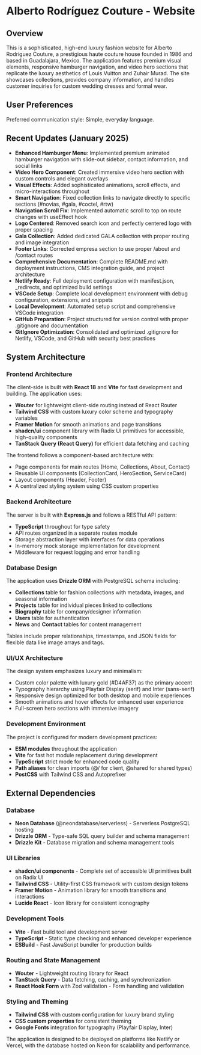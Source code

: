 # Alberto Rodríguez Couture - Website

## Overview

This is a sophisticated, high-end luxury fashion website for Alberto Rodríguez Couture, a prestigious haute couture house founded in 1986 and based in Guadalajara, Mexico. The application features premium visual elements, responsive hamburger navigation, and video hero sections that replicate the luxury aesthetics of Louis Vuitton and Zuhair Murad. The site showcases collections, provides company information, and handles customer inquiries for custom wedding dresses and formal wear.

## User Preferences

Preferred communication style: Simple, everyday language.

## Recent Updates (January 2025)

- **Enhanced Hamburger Menu**: Implemented premium animated hamburger navigation with slide-out sidebar, contact information, and social links
- **Video Hero Component**: Created immersive video hero section with custom controls and elegant overlays
- **Visual Effects**: Added sophisticated animations, scroll effects, and micro-interactions throughout
- **Smart Navigation**: Fixed collection links to navigate directly to specific sections (#novias, #gala, #coctel, #rtw)
- **Navigation Scroll Fix**: Implemented automatic scroll to top on route changes with useEffect hook
- **Logo Centered**: Removed search icon and perfectly centered logo with proper spacing
- **Gala Collection**: Added dedicated GALA collection with proper routing and image integration
- **Footer Links**: Corrected empresa section to use proper /about and /contact routes
- **Comprehensive Documentation**: Complete README.md with deployment instructions, CMS integration guide, and project architecture
- **Netlify Ready**: Full deployment configuration with manifest.json, _redirects, and optimized build settings
- **VSCode Setup**: Complete local development environment with debug configuration, extensions, and snippets
- **Local Development**: Automated setup script and comprehensive VSCode integration
- **GitHub Preparation**: Project structured for version control with proper .gitignore and documentation
- **GitIgnore Optimization**: Consolidated and optimized .gitignore for Netlify, VSCode, and GitHub with security best practices

## System Architecture

### Frontend Architecture
The client-side is built with **React 18** and **Vite** for fast development and building. The application uses:

- **Wouter** for lightweight client-side routing instead of React Router
- **Tailwind CSS** with custom luxury color scheme and typography variables
- **Framer Motion** for smooth animations and page transitions
- **shadcn/ui** component library with Radix UI primitives for accessible, high-quality components
- **TanStack Query (React Query)** for efficient data fetching and caching

The frontend follows a component-based architecture with:
- Page components for main routes (Home, Collections, About, Contact)
- Reusable UI components (CollectionCard, HeroSection, ServiceCard)
- Layout components (Header, Footer)
- A centralized styling system using CSS custom properties

### Backend Architecture
The server is built with **Express.js** and follows a RESTful API pattern:

- **TypeScript** throughout for type safety
- API routes organized in a separate routes module
- Storage abstraction layer with interfaces for data operations
- In-memory mock storage implementation for development
- Middleware for request logging and error handling

### Database Design
The application uses **Drizzle ORM** with PostgreSQL schema including:

- **Collections** table for fashion collections with metadata, images, and seasonal information
- **Projects** table for individual pieces linked to collections
- **Biography** table for company/designer information
- **Users** table for authentication
- **News** and **Contact** tables for content management

Tables include proper relationships, timestamps, and JSON fields for flexible data like image arrays and tags.

### UI/UX Architecture
The design system emphasizes luxury and minimalism:

- Custom color palette with luxury gold (#D4AF37) as the primary accent
- Typography hierarchy using Playfair Display (serif) and Inter (sans-serif)
- Responsive design optimized for both desktop and mobile experiences
- Smooth animations and hover effects for enhanced user experience
- Full-screen hero sections with immersive imagery

### Development Environment
The project is configured for modern development practices:

- **ESM modules** throughout the application
- **Vite** for fast hot module replacement during development
- **TypeScript** strict mode for enhanced code quality
- **Path aliases** for clean imports (@/ for client, @shared for shared types)
- **PostCSS** with Tailwind CSS and Autoprefixer

## External Dependencies

### Database
- **Neon Database** (@neondatabase/serverless) - Serverless PostgreSQL hosting
- **Drizzle ORM** - Type-safe SQL query builder and schema management
- **Drizzle Kit** - Database migration and schema management tools

### UI Libraries
- **shadcn/ui components** - Complete set of accessible UI primitives built on Radix UI
- **Tailwind CSS** - Utility-first CSS framework with custom design tokens
- **Framer Motion** - Animation library for smooth transitions and interactions
- **Lucide React** - Icon library for consistent iconography

### Development Tools
- **Vite** - Fast build tool and development server
- **TypeScript** - Static type checking and enhanced developer experience
- **ESBuild** - Fast JavaScript bundler for production builds

### Routing and State Management
- **Wouter** - Lightweight routing library for React
- **TanStack Query** - Data fetching, caching, and synchronization
- **React Hook Form** with Zod validation - Form handling and validation

### Styling and Theming
- **Tailwind CSS** with custom configuration for luxury brand styling
- **CSS custom properties** for consistent theming
- **Google Fonts** integration for typography (Playfair Display, Inter)

The application is designed to be deployed on platforms like Netlify or Vercel, with the database hosted on Neon for scalability and performance.